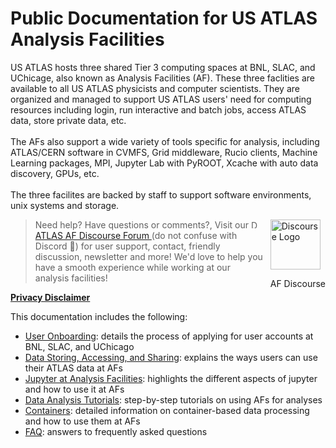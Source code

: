 <style>
  #introMore {display: none;}
  #acctsMore {display: none;}
</style>

<script type="text/javascript" src="/tier3docs/scripts/readMoreOrLess.js"></script>

# Public Documentation for US ATLAS Analysis Facilities


US ATLAS hosts three shared Tier 3 computing spaces at BNL, SLAC, and UChicage, also known as Analysis Facilities (AF). These
three faclities are available to all US ATLAS physicists and computer scientists. They are
organized and managed to support US ATLAS users' need for computing resources including login,
run interactive and batch jobs, access ATLAS data, store private data, etc.
<br><br>
The AFs also support a wide variety of tools specific for analysis, including ATLAS/CERN
software in CVMFS, Grid middleware, Rucio clients, Machine Learning packages, MPI, Jupyter
Lab with PyROOT, Xcache with auto data discovery, GPUs, etc.
<br><br>
The three facilites are backed by staff to support software environments, unix systems and
storage.</span>


<div style="float:right; margin-left:10px;">
<a href="https://atlas-talk.sdcc.bnl.gov/">
<img src="../images/discourse.png" style="width:80px; height:80px" alt="Discourse Logo" />
</a>
<p>AF Discourse</p>
</div>

>   Need help? Have questions or comments?, Visit our <img src="../images/discourse.png" style="width:13px; height:13px" alt="Discourse Logo" /> [ATLAS AF Discourse Forum ](https://atlas-talk.sdcc.bnl.gov/) (do not confuse with Discord 👾) 
>    for user support, contact, friendly discussion, newsletter and more! We'd love to help you have a smooth experience while working at our analysis facilities!

<b>[Privacy Disclaimer](privacyDisclaimer)</b>

This documentation includes the following:

+ [User Onboarding](UserOnboarding): details the process of applying for user accounts at BNL, SLAC, and UChicago
+ [Data Storing, Accessing, and Sharing](doma): explains the ways users can use their ATLAS data at AFs
+ [Jupyter at Analysis Facilities](jupyter): highlights the different aspects of jupyter and how to use it at AFs
+ [Data Analysis Tutorials](Tutorial-2019Aug): step-by-step tutorials on using AFs for analyses
+ [Containers](Containers): detailed information on container-based data processing and how to use them at AFs
+ [FAQ](faqs-tips): answers to frequently asked questions

